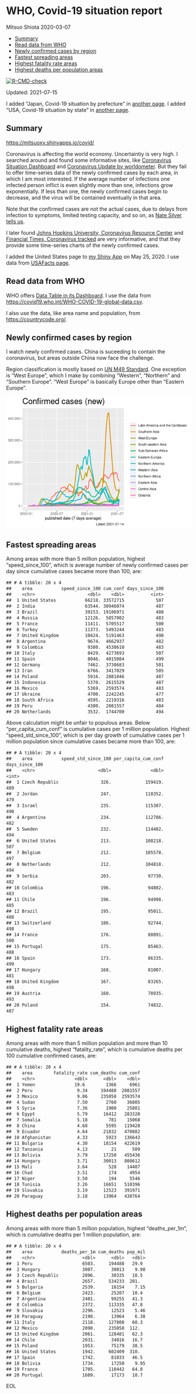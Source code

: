 WHO, Covid-19 situation report
================
Mitsuo Shiota
2020-03-07

-   [Summary](#summary)
-   [Read data from WHO](#read-data-from-who)
-   [Newly confirmed cases by region](#newly-confirmed-cases-by-region)
-   [Fastest spreading areas](#fastest-spreading-areas)
-   [Highest fatality rate areas](#highest-fatality-rate-areas)
-   [Highest deaths per population
    areas](#highest-deaths-per-population-areas)

<!-- badges: start -->

[![R-CMD-check](https://github.com/mitsuoxv/covid/workflows/R-CMD-check/badge.svg)](https://github.com/mitsuoxv/covid/actions)
<!-- badges: end -->

Updated: 2021-07-15

I added “Japan, Covid-19 situation by prefecture” in [another
page](Japan.md). I added “USA, Covid-19 situation by state” in [another
page](USA.md).

## Summary

<https://mitsuoxv.shinyapps.io/covid/>

Coronavirus is affecting the world economy. Uncertaintiy is very high. I
searched around and found some informative sites, like [Coronavirus
Situation
Dashboard](https://who.maps.arcgis.com/apps/opsdashboard/index.html#/c88e37cfc43b4ed3baf977d77e4a0667)
and [Coronavirus Update by
worldometer](https://www.worldometers.info/coronavirus/). But they fail
to offer time-series data of the newly confirmed cases by each area, in
which I am most interested. If the average number of infections one
infected person inflict is even slightly more than one, infections grow
exponentially. If less than one, the newly confirmed cases begin to
decrease, and the virus will be contained eventually in that area.

Note that the confirmed cases are not the actual cases, due to delays
from infection to symptoms, limited testing capacity, and so on, as
[Nate Silver tells
us](https://fivethirtyeight.com/features/coronavirus-case-counts-are-meaningless/).

I later found [Johns Hopkins University, Coronavirus Resource
Center](https://coronavirus.jhu.edu/) and [Financial Times, Coronavirus
tracked](https://www.ft.com/content/a26fbf7e-48f8-11ea-aeb3-955839e06441)
are very informative, and that they provide some time-series charts of
the newly confirmed cases.

I added the United States page to [my Shiny
App](https://mitsuoxv.shinyapps.io/covid/) on May 25, 2020. I use data
from [USAFacts
page](https://usafacts.org/visualizations/coronavirus-covid-19-spread-map/).

## Read data from WHO

WHO offers [Data Table in its Dashboard](https://covid19.who.int/table).
I use the data from
<https://covid19.who.int/WHO-COVID-19-global-data.csv>.

I also use the data, like area name and population, from
<https://countrycode.org/>.

## Newly confirmed cases by region

I watch newly confirmed cases. China is suceeding to contain the
coronavirus, but areas outside China now face the challenge.

Region classification is mostly based on [UN M49
Standard](https://unstats.un.org/unsd/methodology/m49/). One exception
is “West Europe”, which I make by combining “Western”, “Northern” and
“Southern Europe”. “West Europe” is basically Europe other than “Eastern
Europe”.

![](README_files/figure-gfm/chart-1.png)<!-- -->

## Fastest spreading areas

Among areas with more than 5 million population, highest
“speed\_since\_100”, which is average number of newly confirmed cases
per day since cumulative cases became more than 100, are:

    ## # A tibble: 20 x 4
    ##    area           speed_since_100 cum_conf days_since_100
    ##    <chr>                    <dbl>    <dbl>          <int>
    ##  1 United States           66218. 33572715            507
    ##  2 India                   63544. 30946074            487
    ##  3 Brazil                  39153. 19106971            488
    ##  4 Russia                  12126.  5857002            483
    ##  5 France                  11411.  5705517            500
    ##  6 Turkey                  11373.  5493244            483
    ##  7 United Kingdom          10424.  5191463            498
    ##  8 Argentina                9674.  4662937            482
    ##  9 Colombia                 9380.  4530610            483
    ## 10 Italy                    8429.  4273693            507
    ## 11 Spain                    8046.  4015084            499
    ## 12 Germany                  7462.  3738683            501
    ## 13 Iran                     6766.  3417029            505
    ## 14 Poland                   5916.  2881046            487
    ## 15 Indonesia                5370.  2615529            487
    ## 16 Mexico                   5369.  2593574            483
    ## 17 Ukraine                  4700.  2242245            477
    ## 18 South Africa             4595.  2219316            483
    ## 19 Peru                     4300.  2081557            484
    ## 20 Netherlands              3532.  1744700            494

Above calculation might be unfair to populous areas. Below
“per\_capita\_cum\_conf” is cumulative cases per 1 million population.
Highest “speed\_std\_since\_100”, which is per day growth of cumulative
cases per 1 million population since cumulative cases became more than
100, are:

    ## # A tibble: 20 x 4
    ##    area           speed_std_since_100 per_capita_cum_conf days_since_100
    ##    <chr>                        <dbl>               <dbl>          <int>
    ##  1 Czech Republic                326.             159419.            489
    ##  2 Jordan                        247.             118352.            479
    ##  3 Israel                        235.             115307.            490
    ##  4 Argentina                     234.             112786.            482
    ##  5 Sweden                        232.             114402.            494
    ##  6 United States                 213.             108218.            507
    ##  7 Belgium                       212.             105578.            497
    ##  8 Netherlands                   212.             104818.            494
    ##  9 Serbia                        203.              97730.            482
    ## 10 Colombia                      196.              94802.            483
    ## 11 Chile                         196.              94998.            485
    ## 12 Brazil                        195.              95011.            488
    ## 13 Switzerland                   186.              92744.            498
    ## 14 France                        176.              88091.            500
    ## 15 Portugal                      175.              85463.            488
    ## 16 Spain                         173.              86335.            499
    ## 17 Hungary                       168.              81007.            481
    ## 18 United Kingdom                167.              83265.            498
    ## 19 Austria                       160.              78935.            493
    ## 20 Poland                        154.              74832.            487

## Highest fatality rate areas

Among areas with more than 5 million population and more than 10
cumulative deaths, highest “fatality\_rate”, which is cumulative deaths
per 100 cumulative confirmed cases, are:

    ## # A tibble: 20 x 4
    ##    area        fatality_rate cum_deaths cum_conf
    ##    <chr>               <dbl>      <dbl>    <dbl>
    ##  1 Yemen               19.6        1366     6961
    ##  2 Peru                 9.34     194488  2081557
    ##  3 Mexico               9.06     235058  2593574
    ##  4 Sudan                7.50       2760    36805
    ##  5 Syria                7.36       1900    25801
    ##  6 Egypt                5.79      16412   283320
    ##  7 Somalia              5.18        781    15068
    ##  8 China                4.68       5595   119428
    ##  9 Ecuador              4.64      21832   470882
    ## 10 Afghanistan          4.33       5923   136643
    ## 11 Bulgaria             4.30      18154   422619
    ## 12 Tanzania             4.13         21      509
    ## 13 Bolivia              3.79      17250   455436
    ## 14 Hungary              3.71      30013   808612
    ## 15 Mali                 3.64        528    14487
    ## 16 Chad                 3.51        174     4954
    ## 17 Niger                3.50        194     5546
    ## 18 Tunisia              3.26      16651   510396
    ## 19 Slovakia             3.19      12523   391971
    ## 20 Paraguay             3.18      13964   438764

## Highest deaths per population areas

Among areas with more than 5 million population, highest
“deaths\_per\_1m”, which is cumulative deaths per 1 million population,
are:

    ## # A tibble: 20 x 4
    ##    area           deaths_per_1m cum_deaths pop_mil
    ##    <chr>                  <dbl>      <dbl>   <dbl>
    ##  1 Peru                   6503.     194488   29.9 
    ##  2 Hungary                3007.      30013    9.98
    ##  3 Czech Republic         2896.      30335   10.5 
    ##  4 Brazil                 2657.     534233  201.  
    ##  5 Bulgaria               2539.      18154    7.15
    ##  6 Belgium                2423.      25207   10.4 
    ##  7 Argentina              2401.      99255   41.3 
    ##  8 Colombia               2372.     113335   47.8 
    ##  9 Slovakia               2296.      12523    5.46
    ## 10 Paraguay               2190.      13964    6.38
    ## 11 Italy                  2118.     127808   60.3 
    ## 12 Mexico                 2090.     235058  112.  
    ## 13 United Kingdom         2061.     128481   62.3 
    ## 14 Chile                  2031.      34016   16.7 
    ## 15 Poland                 1953.      75179   38.5 
    ## 16 United States          1942.     602409  310.  
    ## 17 Spain                  1742.      81033   46.5 
    ## 18 Bolivia                1734.      17250    9.95
    ## 19 France                 1705.     110442   64.8 
    ## 20 Portugal               1609.      17173   10.7

EOL
